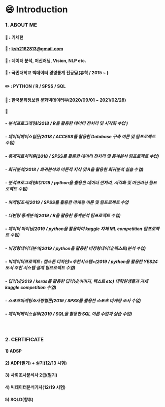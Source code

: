 # :smile: Introduction

### 1. ABOUT ME

#### :name_badge: : 기세현

#### :email: : ksh2162813@gmail.com

#### :pushpin: : 데이터 분석, 머신러닝, Vision, NLP etc.

#### :school: : 국민대학교 빅데이터 경영통계 전공:computer:(휴학 / 2015 ~ )

#### :pencil2: : PYTHON / R / SPSS / SQL

#### :office: : 한국문화정보원 문화빅데이터부(2020/09/01 ~ 2021/02/28)

#### :book:
##### - 분석프로그래밍Ⅰ(2018 / R을 활용한 데이터 전처리 및 시각화 수업 )
##### - 데이터베이스입문(2018 / ACCESS를 활용한 Database 구축 이론 및 팀프로젝트 수업)
##### - 통계자료처리론(2018 / SPSS를 활용한 데이터 전처리 및 통계분석 팀프로젝트 수업)
##### - 회귀분석(2018 / 회귀분석의 이론적 지식 및 R을 활용한 회귀분석 실습 수업)
##### - 분석프로그래밍Ⅱ(2018 / python을 활용한 데이터 전처리, 시각화 및 머신러닝 팀프로젝트 수업)
##### - 마케팅조사(2019 / SPSS를 활용한 마케팅 이론 및 팀프로젝트 수업
##### - 다변량 통계분석(2019 / R을 활용한 통계분석 팀프로젝트 수업)
##### - 데이터 마이닝(2019 / python을 활용하여 kaggle 자체 ML competition 팀프로젝트 수업)
##### - 비정형데이터분석(2019 / python을 활용한 비정형데이터(텍스트)분석 수업)
##### - 빅데이터프로젝트 : 캡스톤 디자인Ⅰ<추천시스템>(2019 / python을 활용한 YES24 도서 추천 시스템 설계 팀프로젝트 수업)
##### - 딥러닝(2019 / keras를 활용한 딥러닝(이미지, 텍스트 etc) 대학원생들과 자체 kaggle competition 수업)
##### - 스포츠마케팅조사방법론(2019 / SPSS를 활용한 스포츠 마케팅 조사 수업)
##### - 데이터베이스실무(2019 / SQL을 활용한 SQL 이론 수업과 실습 수업)
<br>


### 2. CERTIFICATE<br>
#### 1) ADSP
#### 2) ADP(필기) + 실기(12/13 시험)
#### 3) 사회조사분석사 2급(필기)
#### 4) 빅데이터분석기사(12/19 시험)
#### 5) SQLD(향후)

<!--
**kisehyun/kisehyun** is a ✨ _special_ ✨ repository because its `README.md` (this file) appears on your GitHub profile.
